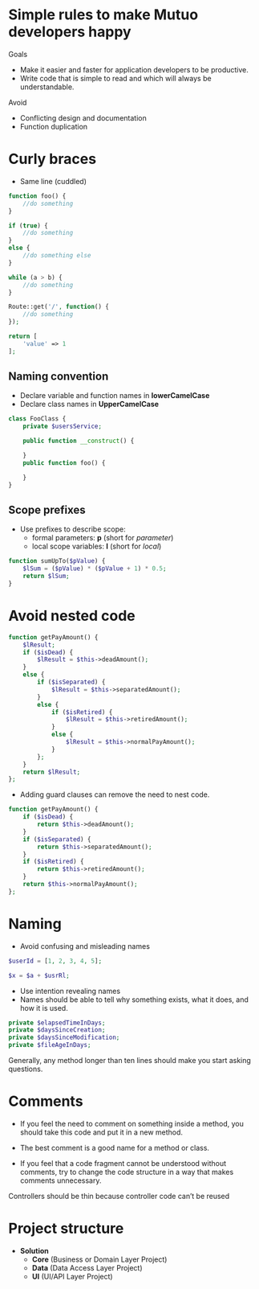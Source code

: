# Simple rules to make Mutuo developers happy

Goals
* Make it easier and faster for application developers to be productive.
* Write code that is simple to read and which will always be understandable.

Avoid
* Conflicting design and documentation
* Function duplication

# Curly braces

* Same line (cuddled)
``` php
function foo() {
    //do something
}
```
``` php
if (true) {
    //do something
}
else {
    //do something else
}
```
``` php
while (a > b) {
    //do something
}
```
``` php
Route::get('/', function() {
    //do something
});
```
``` php
return [
    'value' => 1
];
```

## Naming convention

* Declare variable and function names in **lowerCamelCase**
* Declare class names in **UpperCamelCase**

``` php
class FooClass {
    private $usersService;

    public function __construct() {

    }
    public function foo() {

    }
}
```

## Scope prefixes

* Use prefixes to describe scope:
    * formal parameters: **p** (short for *parameter*)
    * local scope variables: **l** (short for *local*)

``` php
function sumUpTo($pValue) {
    $lSum = ($pValue) * ($pValue + 1) * 0.5;
    return $lSum;
}
```

# Avoid nested code
``` php
function getPayAmount() {
    $lResult;
    if ($isDead) {
        $lResult = $this->deadAmount();
    } 
    else {
        if ($isSeparated) {
            $lResult = $this->separatedAmount();
        }
        else {
            if ($isRetired) {
                $lResult = $this->retiredAmount();
            }
            else {
                $lResult = $this->normalPayAmount();
            }
        };
    }
    return $lResult;
};  
```

* Adding guard clauses can remove the need to nest code.

``` php
function getPayAmount() {
    if ($isDead) { 
        return $this->deadAmount();
    }
    if ($isSeparated) { 
        return $this->separatedAmount();
    }
    if ($isRetired) {
        return $this->retiredAmount();
    }
    return $this->normalPayAmount();
};  
```

# Naming
* Avoid confusing and misleading names
``` php
$userId = [1, 2, 3, 4, 5];
```
``` php
$x = $a + $usrRl;
```
* Use intention revealing names
* Names should be able to tell why something exists, what it does, and how it is used.
```php
private $elapsedTimeInDays;
private $daysSinceCreation;
private $daysSinceModification;
private $fileAgeInDays;
```

Generally, any method longer than ten lines should make you start asking questions.

# Comments

* If you feel the need to comment on something inside a method, you should take this code and put it in a new method.

* The best comment is a good name for a method or class.

* If you feel that a code fragment cannot be understood without comments, try to change the code structure in a way that makes comments unnecessary.

Controllers should be thin because controller code can’t be reused

# Project structure

* **Solution**
    * **Core** (Business or Domain Layer Project)
    * **Data** (Data Access Layer Project)
    * **UI** (UI/API Layer Project)